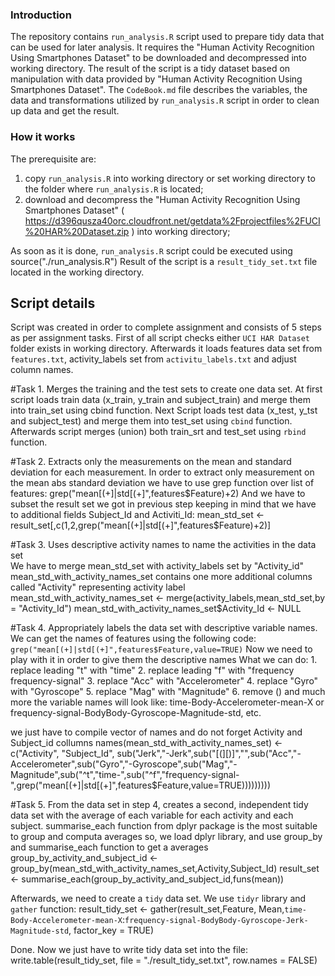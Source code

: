### Introduction

The repository contains `run_analysis.R` script used to prepare tidy data that can be used for later analysis. 
It requires the "Human Activity Recognition Using Smartphones Dataset" to be downloaded and decompressed into working directory. 
The result of the script is a tidy dataset based on manipulation with data provided by "Human Activity Recognition Using Smartphones Dataset". 
The `CodeBook.md` file describes the variables, the data and transformations utilized by `run_analysis.R` script in order to clean up data and get the result.

### How it works
The prerequisite are:

1. copy `run_analysis.R` into working directory or set working directory to the folder where `run_analysis.R` is located;
2. download and decompress the "Human Activity Recognition Using Smartphones Dataset" ( https://d396qusza40orc.cloudfront.net/getdata%2Fprojectfiles%2FUCI%20HAR%20Dataset.zip ) into working directory;

As soon as it is done, `run_analysis.R` script could be executed using source("./run_analysis.R")
Result of the script is a `result_tidy_set.txt` file located in the working directory. 

## Script details
Script was created in order to complete assignment and consists of 5 steps as per assignment tasks.
First of all script checks either `UCI HAR Dataset` folder exists in working directory. Afterwards it loads features data set from `features.txt`, activity_labels set from `activitu_labels.txt` and adjust column names.

#Task 1. Merges the training and the test sets to create one data set.
At first script loads train data (x_train, y_train and subject_train) and merge them into train_set using cbind function. 
Next Script loads test data (x_test, y_tst and subject_test) and merge them into test_set using `cbind` function. 
Afterwards script merges (union) both train_srt and test_set using `rbind` function. 

#Task 2. Extracts only the measurements on the mean and standard deviation for each measurement.
In order to extract only measurement on the mean abs standard deviation we have to use grep function over list of features: grep("mean[(+]|std[(+]",features$Feature)+2)
And we have to subset the result set we got in previous step keeping in mind that we have to additional fields Subject_Id and Activiti_Id:
	mean_std_set <- result_set[,c(1,2,grep("mean[(+]|std[(+]",features$Feature)+2)]

#Task 3. Uses descriptive activity names to name the activities in the data set    
We have to merge mean_std_set with activity_labels set by "Activity_id"
mean_std_with_activity_names_set contains one more additional columns called "Activity" representing activity label
    mean_std_with_activity_names_set <- merge(activity_labels,mean_std_set,by = "Activity_Id")
    mean_std_with_activity_names_set$Activity_Id <- NULL

#Task 4. Appropriately labels the data set with descriptive variable names.
We can get the names of features using the following code: `grep("mean[(+]|std[(+]",features$Feature,value=TRUE)`
Now we need to play with it in order to give them the descriptive names
What we can do: 
       1. replace leading "t" with "time"
       2. replace leading "f"  with "frequency frequency-signal"
       3. replace "Acc" with "Accelerometer"
       4. replace "Gyro" with "Gyroscope"
       5. replace "Mag" with "Magnitude"
       6. remove ()
       and much more
the variable names will look like: time-Body-Accelerometer-mean-X or frequency-signal-BodyBody-Gyroscope-Magnitude-std, etc. 
    
we just have to compile vector of names and do not forget Activity and Subject_id collumns
    names(mean_std_with_activity_names_set) <- c("Activity", "Subject_Id", sub("Jerk","-Jerk",sub("[(][)]","",sub("Acc","-Accelerometer",sub("Gyro","-Gyroscope",sub("Mag","-Magnitude",sub("^t","time-",sub("^f","frequency-signal-",grep("mean[(+]|std[(+]",features$Feature,value=TRUE)))))))))

#Task 5. From the data set in step 4, creates a second, independent tidy data set with the average of each variable for each activity and each subject.
summarise_each function from dplyr package is the most suitable to group and computa averages
so, we load dplyr library, and use group_by and summarise_each function to get a averages
	    group_by_activity_and_subject_id <-group_by(mean_std_with_activity_names_set,Activity,Subject_Id)
	    result_set <- summarise_each(group_by_activity_and_subject_id,funs(mean))

Afterwards, we need to create a `tidy` data set. We use `tidyr` library and `gather` function:
	result_tidy_set <- gather(result_set,Feature, Mean,`time-Body-Accelerometer-mean-X`:`frequency-signal-BodyBody-Gyroscope-Jerk-Magnitude-std`, factor_key = TRUE)	

Done. Now we just have to write tidy data set into the file:
	write.table(result_tidy_set, file = "./result_tidy_set.txt", row.names = FALSE)




















